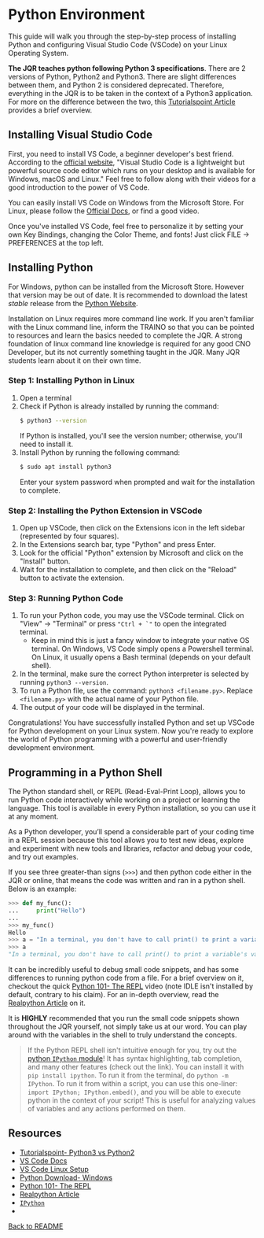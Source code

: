 # Python Environment


This guide will walk you through the step-by-step process of installing Python and configuring Visual Studio Code (VSCode) on your Linux Operating System. 

**The JQR teaches python following Python 3 specifications**. There are 2 versions of Python, Python2 and Python3. There are slight differences between them, and Python 2 is considered deprecated. Therefore, everything in the JQR is to be taken in the context of a Python3 application. For more on the difference between the two, this [Tutorialspoint Article](https://www.tutorialspoint.com/python3/python3_whatisnew.htm) provides a brief overview.


## Installing Visual Studio Code

First, you need to install VS Code, a beginner developer's best friend. According to the [official website](https://code.visualstudio.com/docs), "Visual Studio Code is a lightweight but powerful source code editor which runs on your desktop and is available for Windows, macOS and Linux." Feel free to follow along with their videos for a good introduction to the power of VS Code.

You can easily install VS Code on Windows from the Microsoft Store. For Linux, please follow the [Official Docs](https://code.visualstudio.com/docs/setup/linux), or find a good video.

Once you've installed VS Code, feel free to personalize it by setting your own Key Bindings, changing the Color Theme, and fonts! Just click FILE &rarr; PREFERENCES at the top left.

## Installing Python

For Windows, python can be installed from the Microsoft Store. However that version may be out of date. It is recommended to download the latest *stable* release from the [Python Website](https://www.python.org/downloads/windows/). 

Installation on Linux requires more command line work. If you aren't familiar with the Linux command line, inform the TRAINO so that you can be pointed to resources and learn the basics needed to complete the JQR. A strong foundation of linux command line knowledge is required for any good CNO Developer, but its not currently something taught in the JQR. Many JQR students learn about it on their own time.

### Step 1: Installing Python in Linux
1. Open a terminal
2. Check if Python is already installed by running the command:
    ```bash
    $ python3 --version
    ```
    If Python is installed, you'll see the version number; otherwise, you'll need to install it.
3. Install Python by running the following command:
    ```bash
    $ sudo apt install python3
    ```
    Enter your system password when prompted and wait for the installation to complete.


### Step 2: Installing the Python Extension in VSCode
1. Open up VSCode, then click on the Extensions icon in the left sidebar (represented by four squares).
2. In the Extensions search bar, type "Python" and press Enter.
3. Look for the official "Python" extension by Microsoft and click on the "Install" button.
4. Wait for the installation to complete, and then click on the "Reload" button to activate the extension.


### Step 3: Running Python Code
1. To run your Python code, you may use the VSCode terminal. Click on "View" &rarr; "Terminal" or press ``` "Ctrl + `" ``` to open the integrated terminal.
    - Keep in mind this is just a fancy window to integrate your native OS terminal. On Windows, VS Code simply opens a Powershell terminal. On Linux, it usually opens a Bash terminal (depends on your default shell).
2. In the terminal, make sure the correct Python interpreter is selected by running `python3 --version`.
3. To run a Python file, use the command: `python3 <filename.py>`. Replace `<filename.py>` with the actual name of your Python file.
4. The output of your code will be displayed in the terminal.

Congratulations! You have successfully installed Python and set up VSCode for Python development on your Linux system. Now you're ready to explore the world of Python programming with a powerful and user-friendly development environment.

## Programming in a Python Shell

The Python standard shell, or REPL (Read-Eval-Print Loop), allows you to run Python code interactively while working on a project or learning the language. This tool is available in every Python installation, so you can use it at any moment.

As a Python developer, you’ll spend a considerable part of your coding time in a REPL session because this tool allows you to test new ideas, explore and experiment with new tools and libraries, refactor and debug your code, and try out examples.

If you see three greater-than signs (`>>>`) and then python code either in the JQR or online, that means the code was written and ran in a python shell. Below is an example:
```py
>>> def my_func(): 
...     print("Hello")
... 
>>> my_func()
Hello
>>> a = "In a terminal, you don't have to call print() to print a variable's value!!!"  
>>> a
"In a terminal, you don't have to call print() to print a variable's value!!!"
```

It can be incredibly useful to debug small code snippets, and has some differences to running python code from a file. For a brief overview on it, checkout the quick [Python 101- The REPL](https://www.youtube.com/watch?v=ucllf6bDgnw) video (note IDLE isn't installed by default, contrary to his claim). For an in-depth overview, read the [Realpython Article](https://realpython.com/python-repl/) on it.

It is **HIGHLY** recommended that you run the small code snippets shown throughout the JQR yourself, not simply take us at our word. You can play around with the variables in the shell to truly understand the concepts.

> If the Python REPL shell isn't intuitive enough for you, try out the [python `IPython` module](https://pypi.org/project/ipython/)! It has syntax highlighting, tab completion, and many other features (check out the link).
> You can install it with `pip install ipython`. To run it from the terminal, do `python -m IPython`. To run it from within a script, you can use this one-liner: `import IPython; IPython.embed()`, and you will be able to execute python in the context of your script! This is useful for analyzing values of variables and any actions performed on them.

## Resources

- [Tutorialspoint- Python3 vs Python2](https://www.tutorialspoint.com/python3/python3_whatisnew.htm)
- [VS Code Docs](https://code.visualstudio.com/docs)
- [VS Code Linux Setup](https://code.visualstudio.com/docs/setup/linux)
- [Python Download- Windows](https://www.python.org/downloads/windows/)
- [Python 101- The REPL](https://www.youtube.com/watch?v=ucllf6bDgnw)
- [Realpython Article](https://realpython.com/python-repl/)
- [`IPython`](https://pypi.org/project/ipython/)
- 
[Back to README](README.md)

